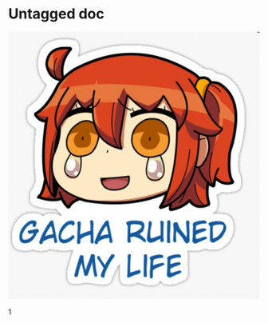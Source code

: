 # Untagged doc





![](BearImages/3CF2393F-3B2D-416B-9315-8F242591333F-76434-00000E178160A755/Screen_Shot_2022-06-05_at_11.34.51_AM.png)



1

<!-- {BearID:FC803B2D-9E45-4FC0-A234-ED9CF042D326-76434-00000E1598E79286} -->
